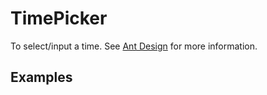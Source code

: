 # TimePicker

To select/input a time. See [Ant Design](https://ant.design/components/time-picker/) for more information.

## Examples

<demo name="basic"></demo>
<demo name="ranger_picker" title="Range Picker"></demo>
